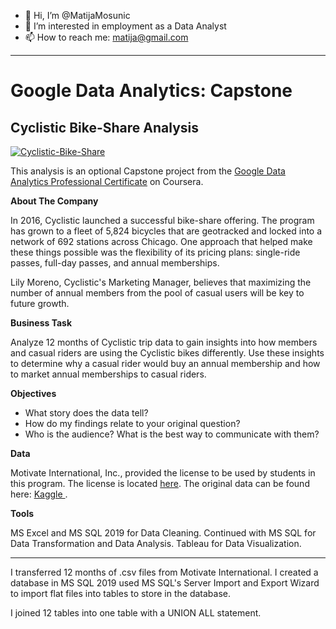 - 👋 Hi, I’m @MatijaMosunic
- 👀 I’m interested in employment as a Data Analyst
- 📫 How to reach me: matija@gmail.com
<hr>
<H1>Google Data Analytics: Capstone</H1>

<H2>Cyclistic Bike-Share Analysis</H2>

<a href="https://imgbb.com/"><img src="https://i.ibb.co/qrWxCh2/Cyclistic-Bike-Share.png" alt="Cyclistic-Bike-Share" border="0"></a>

This analysis is an optional Capstone project from the <a href="https://www.coursera.org/professional-certificates/google-data-analytics">Google Data Analytics Professional Certificate</a> on Coursera.

<b>About The Company</b><br>

In 2016, Cyclistic launched a successful bike-share offering. The program has grown to a fleet of 5,824 bicycles that are geotracked and locked into a network of 
692 stations across Chicago. One approach that helped make these things possible was the flexibility of its pricing plans: single-ride passes, full-day passes,
and annual memberships.

Lily Moreno, Cyclistic's Marketing Manager, believes that maximizing the number of annual members from the pool of casual users will be key to future growth.

<b>Business Task</b>

Analyze 12 months of Cyclistic trip data to gain insights into how members and casual riders are using the Cyclistic bikes differently. Use these insights to determine why a casual rider would buy an annual membership and how to market annual memberships to casual riders.

<b>Objectives</b>

<ul>
<li>What story does the data tell?</li>
<li>How do my findings relate to your original question?</li>
<li>Who is the audience? What is the best way to communicate with them?</li>
</ul>

<b>Data</b>

Motivate International, Inc., provided the license to be used by students in this program. The license is located <a href="https://ride.divvybikes.com/data-license-agreement">here</a>. The original data can be found here: <a href="https://www.kaggle.com/matijamosunic/cyclistic-data-12-months"> Kaggle </a>.

<b>Tools</b>

MS Excel and MS SQL 2019 for Data Cleaning.  Continued with MS SQL for Data Transformation and Data Analysis. Tableau for Data Visualization.

<hr>

I transferred 12 months of .csv files from Motivate International. I created a database in MS SQL 2019 used MS SQL's Server Import and Export Wizard to import flat files into tables to store in the database. 

I joined 12 tables into one table with a UNION ALL statement.


 




<!---
MatijaMosunic/MatijaMosunic is a ✨ special ✨ repository because its `README.md` (this file) appears on your GitHub profile.
You can click the Preview link to take a look at your changes.
--->
